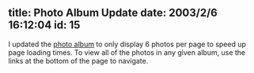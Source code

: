 title: Photo Album Update
date: 2003/2/6 16:12:04
id: 15
---
I updated the [photo album](photo.asp) to only display 6 photos per page to speed up page loading times. To view all of the photos in any given album, use the links at the bottom of the page to navigate.